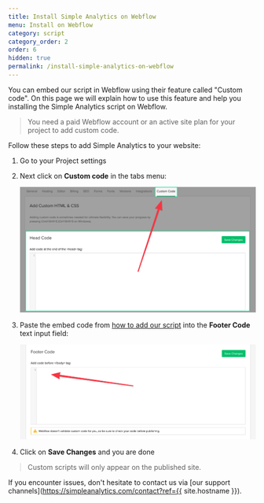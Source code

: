 ```yaml
---
title: Install Simple Analytics on Webflow
menu: Install on Webflow
category: script
category_order: 2
order: 6
hidden: true
permalink: /install-simple-analytics-on-webflow
---
```


You can embed our script in Webflow using their feature called "Custom code". On this page we will explain how to use this feature and help you installing the Simple Analytics script on Webflow.

> You need a paid Webflow account or an active site plan for your project to add custom code.

Follow these steps to add Simple Analytics to your website:

1. Go to your Project settings
1. Next click on **Custom code** in the tabs menu:

   ![](/images/webflow-head-code.png)

1. Paste the embed code from [how to add our script](/script) into the **Footer Code** text input field:

   ![](/images/webflow-footer-code.png)

1. Click on **Save Changes** and you are done

> Custom scripts will only appear on the published site.

If you encounter issues, don't hesitate to contact us via [our support channels](https://simpleanalytics.com/contact?ref={{ site.hostname }}).
